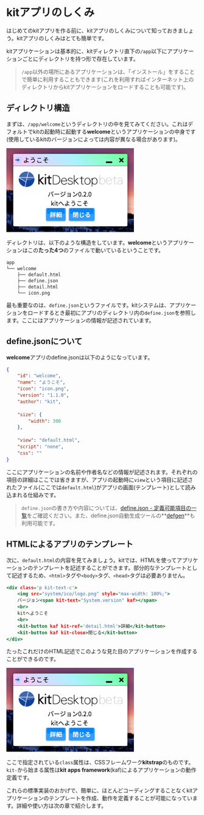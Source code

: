 # kitアプリのしくみ

はじめてのkitアプリを作る前に、kitアプリのしくみについて知っておきましょう。kitアプリのしくみはとても簡単です。

kitアプリケーションは基本的に、kitディレクトリ直下の`/app`以下にアプリケーションごとにディレクトリを持つ形で存在しています。

> `/app`以外の場所にあるアプリケーションは、「インストール」をすることで簡単に利用することもできます(これを利用すればインターネット上のディレクトリからkitアプリケーションをロードすることも可能です)。

## ディレクトリ構造

まずは、`/app/welcome`というディレクトリの中を見てみてください。これはデフォルトでkitの起動時に起動する**welcome**というアプリケーションの中身です(使用しているkitのバージョンによっては内容が異なる場合があります)。

![kitDesktop](images/welcome.png)

ディレクトリは、以下のような構造をしています。**welcome**というアプリケーションはこの**たった4つ**のファイルで動いているということです。

```
app
└── welcome
    ├── default.html
    ├── define.json
    ├── detail.html
    └── icon.png
```

最も重要なのは、`define.json`というファイルです。kitシステムは、アプリケーションをロードするとき最初にアプリのディレクトリ内の`define.json`を参照します。ここにはアプリケーションの情報が記述されています。

## define.jsonについて

**welcome**アプリのdefine.jsonは以下のようになっています。

```define.json
{
    "id": "welcome",
    "name": "ようこそ",
    "icon": "icon.png",
    "version": "1.1.0",
    "author": "kit",

    "size": {
        "width": 300
    },

    "view": "default.html",
    "script": "none",
    "css": ""
}
```

ここにアプリケーションの名前や作者名などの情報が記述されます。それぞれの項目の詳細はここでは省きますが、アプリの起動時に`view`という項目に記述されたファイル(ここでは`default.html`)がアプリの画面(テンプレート)として読み込まれる仕組みです。

> `define.json`の書き方や内容については、[define.json - 定義可能項目の一覧](/DEF)をご確認ください。また、define.json自動生成ツールの**[defgen](https://mtsgi.github.io/defgen)**も利用可能です。

## HTMLによるアプリのテンプレート

次に、`default.html`の内容を見てみましょう。kitでは、HTMLを使ってアプリケーションのテンプレートを記述することができます。部分的なテンプレートとして記述するため、`<html>`タグや`<body>`タグ、`<head>`タグは必要ありません。

```default.html
<div class='p kit-text-c'>
    <img src="system/ico/logo.png" style="max-width: 100%;">
    バージョン<span kit-text="System.version" kaf></span>
    <br>
    kitへようこそ
    <br>
    <kit-button kaf kit-ref='detail.html'>詳細</kit-button>
    <kit-button kaf kit-close>閉じる</kit-button>
</div>
```

たったこれだけのHTML記述でこのような見た目のアプリケーションを作成することができるのです。

![kitDesktop](images/welcome.png)

ここで指定されている`class`属性は、CSSフレームワーク**kitstrap**のものです。`kit-`から始まる属性は**kit apps framework**(kaf)によるアプリケーションの動作定義です。

これらの標準実装のおかげで、簡単に、ほとんどコーディングすることなくkitアプリケーションのテンプレートを作成、動作を定義することが可能になっています。詳細や使い方は次の章で紹介します。
